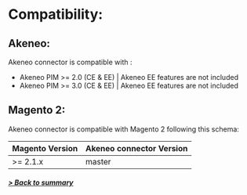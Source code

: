 # Compatibility:

Akeneo:
------

Akeneo connector is compatible with :
* Akeneo PIM >= 2.0 (CE & EE) | Akeneo EE features are not included
* Akeneo PIM >= 3.0 (CE & EE) | Akeneo EE features are not included

Magento 2:
--------

Akeneo connector is compatible with Magento 2 following this schema:

| Magento Version | Akeneo connector Version |
|-----------------|--------------------------|
| >= 2.1.x        | master                   |

##### [> Back to summary](../summary.md)
